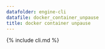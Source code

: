 ```yaml
---
datafolder: engine-cli
datafile: docker_container_unpause
title: docker container unpause
---
```


<!--
Sorry, but the contents of this page are automatically generated from
Docker's source code. If you want to suggest a change to the text that appears
here, you'll need to find the string by searching this repo:

https://www.github.com/docker/docker
-->

{% include cli.md %}
